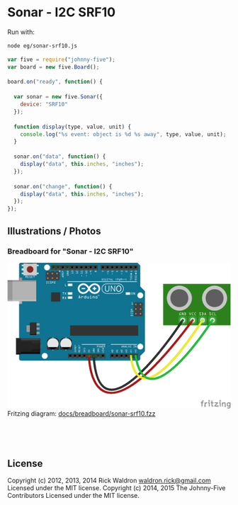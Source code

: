 <!--remove-start-->

# Sonar - I2C SRF10



Run with:
```bash
node eg/sonar-srf10.js
```

<!--remove-end-->

```javascript
var five = require("johnny-five");
var board = new five.Board();

board.on("ready", function() {

  var sonar = new five.Sonar({
    device: "SRF10"
  });

  function display(type, value, unit) {
    console.log("%s event: object is %d %s away", type, value, unit);
  }

  sonar.on("data", function() {
    display("data", this.inches, "inches");
  });

  sonar.on("change", function() {
    display("data", this.inches, "inches");
  });
});

```


## Illustrations / Photos


### Breadboard for "Sonar - I2C SRF10"



![docs/breadboard/sonar-srf10.png](breadboard/sonar-srf10.png)<br>
Fritzing diagram: [docs/breadboard/sonar-srf10.fzz](breadboard/sonar-srf10.fzz)

&nbsp;





&nbsp;

<!--remove-start-->

## License
Copyright (c) 2012, 2013, 2014 Rick Waldron <waldron.rick@gmail.com>
Licensed under the MIT license.
Copyright (c) 2014, 2015 The Johnny-Five Contributors
Licensed under the MIT license.

<!--remove-end-->
